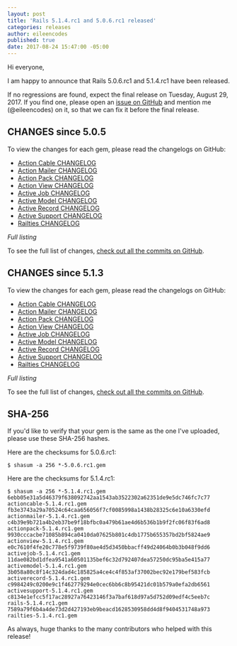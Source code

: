 ```yaml
---
layout: post
title: 'Rails 5.1.4.rc1 and 5.0.6.rc1 released'
categories: releases
author: eileencodes
published: true
date: 2017-08-24 15:47:00 -05:00
---
```


Hi everyone,

I am happy to announce that Rails 5.0.6.rc1 and 5.1.4.rc1 have been released.

If no regressions are found, expect the final release on Tuesday, August 29, 2017.
If you find one, please open an [issue on GitHub](https://github.com/rails/rails/issues/new)
and mention me (@eileencodes) on it, so that we can fix it before the final release.

## CHANGES since 5.0.5

To view the changes for each gem, please read the changelogs on GitHub:
  
* [Action Cable CHANGELOG](https://github.com/rails/rails/blob/v5.0.6.rc1/actioncable/CHANGELOG.md)  
* [Action Mailer CHANGELOG](https://github.com/rails/rails/blob/v5.0.6.rc1/actionmailer/CHANGELOG.md)  
* [Action Pack CHANGELOG](https://github.com/rails/rails/blob/v5.0.6.rc1/actionpack/CHANGELOG.md)  
* [Action View CHANGELOG](https://github.com/rails/rails/blob/v5.0.6.rc1/actionview/CHANGELOG.md)  
* [Active Job CHANGELOG](https://github.com/rails/rails/blob/v5.0.6.rc1/activejob/CHANGELOG.md)  
* [Active Model CHANGELOG](https://github.com/rails/rails/blob/v5.0.6.rc1/activemodel/CHANGELOG.md)  
* [Active Record CHANGELOG](https://github.com/rails/rails/blob/v5.0.6.rc1/activerecord/CHANGELOG.md)  
* [Active Support CHANGELOG](https://github.com/rails/rails/blob/v5.0.6.rc1/activesupport/CHANGELOG.md)  
* [Railties CHANGELOG](https://github.com/rails/rails/blob/v5.0.6.rc1/railties/CHANGELOG.md)  

*Full listing*

To see the full list of changes, [check out all the commits on
GitHub](https://github.com/rails/rails/compare/v5.0.5...v5.0.6.rc1).
  
## CHANGES since 5.1.3

To view the changes for each gem, please read the changelogs on GitHub:
  
* [Action Cable CHANGELOG](https://github.com/rails/rails/blob/v5.1.4.rc1/actioncable/CHANGELOG.md)  
* [Action Mailer CHANGELOG](https://github.com/rails/rails/blob/v5.1.4.rc1/actionmailer/CHANGELOG.md)  
* [Action Pack CHANGELOG](https://github.com/rails/rails/blob/v5.1.4.rc1/actionpack/CHANGELOG.md)  
* [Action View CHANGELOG](https://github.com/rails/rails/blob/v5.1.4.rc1/actionview/CHANGELOG.md)  
* [Active Job CHANGELOG](https://github.com/rails/rails/blob/v5.1.4.rc1/activejob/CHANGELOG.md)  
* [Active Model CHANGELOG](https://github.com/rails/rails/blob/v5.1.4.rc1/activemodel/CHANGELOG.md)  
* [Active Record CHANGELOG](https://github.com/rails/rails/blob/v5.1.4.rc1/activerecord/CHANGELOG.md)  
* [Active Support CHANGELOG](https://github.com/rails/rails/blob/v5.1.4.rc1/activesupport/CHANGELOG.md)  
* [Railties CHANGELOG](https://github.com/rails/rails/blob/v5.1.4.rc1/railties/CHANGELOG.md)  

*Full listing*

To see the full list of changes, [check out all the commits on
GitHub](https://github.com/rails/rails/compare/v5.1.3...v5.1.4.rc1).
  
## SHA-256

If you'd like to verify that your gem is the same as the one I've uploaded,
please use these SHA-256 hashes.

Here are the checksums for 5.0.6.rc1:

```
$ shasum -a 256 *-5.0.6.rc1.gem
```

Here are the checksums for 5.1.4.rc1:

```
$ shasum -a 256 *-5.1.4.rc1.gem
6ebb05e31a5d46379f638092742aa1543ab3522302a62351de9e5dc746fc7c77  actioncable-5.1.4.rc1.gem
fb3e3743a29a70524c64caa656056f7cf0085998a1438b28325c6e10a6330efd  actionmailer-5.1.4.rc1.gem
c4b39e9b721a4b2eb37be9f18bfbc0a479b61ae4d6b536b1b9f2fc06f83f6ad8  actionpack-5.1.4.rc1.gem
9930cccacbe71085b894ca0410da07625b801c4db1775b655357bd2bf5824ae9  actionview-5.1.4.rc1.gem
e0c7610f4fe20c778e5f9739f80ae4d5d3450bbacff49d24064b0b3b048f9dd6  activejob-5.1.4.rc1.gem
11dae082bd1dfea9541a60501135bef6c32d792407dea57250dc95ba5e415a77  activemodel-5.1.4.rc1.gem
3b058a80c8f14c324dad4c185825a4ce4c4f853af37002bec92e179bef583fcb  activerecord-5.1.4.rc1.gem
c9984249c0200e9c1f462779294e0cec6bb6c8b95421dc01b579a0efa2db6561  activesupport-5.1.4.rc1.gem
c8134e1efcc5f17ac28927a76423146f3a7baf618d97a5d752d09edf4c5eeb7c  rails-5.1.4.rc1.gem
7589a79f6b4a4de73d2d427193eb9beacd1628530958dd4d8f9404531748a973  railties-5.1.4.rc1.gem
```

As always, huge thanks to the many contributors who helped with this release!
